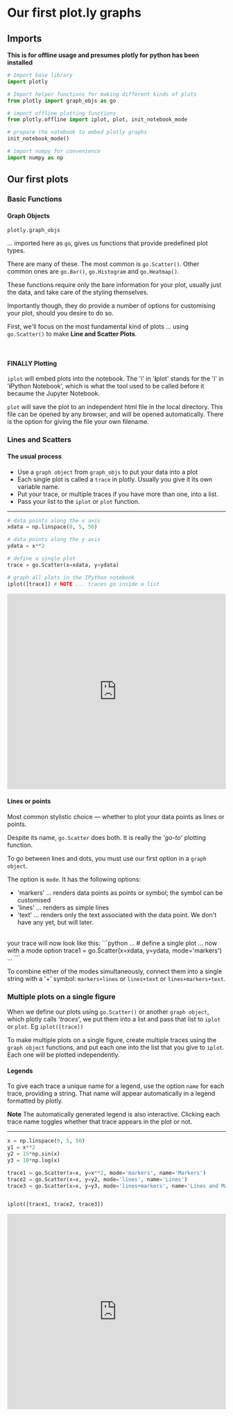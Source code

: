 # Our first plot.ly graphs

## Imports

**This is for offline usage and presumes plotly for python has been installed**

```python
# Import base library
import plotly

# Import helper functions for making different kinds of plots
from plotly import graph_objs as go

# import offline plotting functions
from plotly.offline import iplot, plot, init_notebook_mode

# prepare the notebook to embed plotly graphs
init_notebook_mode()

# import numpy for convenience
import numpy as np
```

## Our first plots

### Basic Functions
#### Graph Objects
```
plotly.graph_objs
``` 
 ... imported here as ```go```, gives us functions that provide predefined plot types.

There are many of these.  The most common is ```go.Scatter()```.  Other common ones are ```go.Bar()```, ```go.Histogram``` and ```go.Heatmap()```.

These functions require only the bare information for your plot, usually just the data, and take care of the styling themselves.

Importantly though, they do provide a number of options for customising your plot, should you desire to do so.

First, we'll focus on the most fundamental kind of plots ... using ```go.Scatter()``` to make **Line and Scatter Plots**.

<br>

#### FINALLY Plotting

```iplot``` will embed plots into the notebook.  The 'i' in '**i**plot' stands for the 'i' in '**i**Python Notebook', which is what the tool used to be called before it becaume the Jupyter Notebook.

```plot``` will save the plot to an independent html file in the local directory.  This file can be opened by any browser, and will be opened automatically.  There is the option for giving the file your own filename.

### Lines and Scatters

#### The usual process
* Use a ```graph object``` from ```graph_objs``` to put your data into a plot
* Each single plot is called a ```trace``` in plotly.  Usually you give it its own variable name.
* Put your trace, or multiple traces if you have more than one, into a list.
* Pass your list to the ```iplot``` or ```plot``` function. 

---

```python
# data points along the x axis
xdata = np.linspace(0, 5, 50)

# data points along the y axis
ydata = x**2

# define a single plot
trace = go.Scatter(x=xdata, y=ydata)

# graph all plots in the IPython notebook
iplot([trace]) # NOTE ... traces go inside a list
```
<!--sec data-title="Hello World" data-id="d1" data-show=true data-collapse=false ces-->
<iframe width="100%" height="450" frameborder="0" scrolling="no" src="https://plot.ly/~research.bazaar/33.embed"></iframe>

<!--endsec-->

#### Lines or points

Most common stylistic choice — whether to plot your data points as lines or points.

Despite its name, ```go.Scatter``` does both.  It is really the '*go-to*' plotting function.

To go between lines and dots, you must use our first option in a ```graph object```.

The option is ```mode```.  It has the following options:

* 'markers' ... renders data points as points or symbol; the symbol can be customised 
* 'lines' ... renders as simple lines
* 'text' ... renders only the text associated with the data point.  We don't have any yet, but will later.

<br>
your trace will now look like this:
```python
...
# define a single plot ... now with a mode option
trace1 = go.Scatter(x=xdata, y=ydata, mode='markers')
...
```

To combine either of the modes simultaneously, connect them into a single string with a '+' symbol: ```markers+lines``` or ```lines+text``` or ```lines+markers+text```.

### Multiple plots on a single figure

When we define our plots using ```go.Scatter()``` or another ```graph object```, which plotly calls '*traces*', we put them into a list and pass that list to ```iplot``` or ```plot```.  Eg ```iplot([trace])```


To make multiple plots on a single figure, create multiple traces using the ```graph object``` functions, and put each one into the list that you give to ```iplot```.  Each one will be plotted independently.

#### Legends

To give each trace a unique name for a legend, use the option ```name``` for each trace, providing a string.  That name will appear automatically in a legend formatted by plotly.

**Note** The automatically generated legend is also interactive.  Clicking each trace name toggles whether that trace appears in the plot or not.

---
```python
x = np.linspace(0, 5, 50)
y1 = x**2
y2 = 15*np.sin(x)
y3 = 10*np.log(x)

trace1 = go.Scatter(x=x, y=x**2, mode='markers', name='Markers')
trace2 = go.Scatter(x=x, y=y2, mode='lines', name='Lines')
trace3 = go.Scatter(x=x, y=y3, mode='lines+markers', name='Lines and Markers')


iplot([trace1, trace2, trace3])
```
<!--sec data-title="Multiple traces with legend" data-id="d2" data-show=true data-collapse=false ces-->
<iframe width="100%" height="450" frameborder="0" scrolling="no" src="https://plot.ly/~research.bazaar/35.embed"></iframe>
<!--endsec-->

